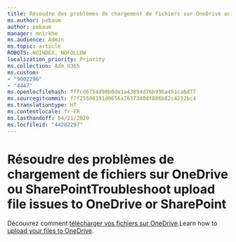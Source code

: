 ```yaml
---
title: Résoudre des problèmes de chargement de fichiers sur OneDrive ou SharePoint
ms.author: pebaum
author: pebaum
manager: mnirkhe
ms.audience: Admin
ms.topic: article
ROBOTS: NOINDEX, NOFOLLOW
localization_priority: Priority
ms.collection: Adm_O365
ms.custom:
- "9002296"
- "4447"
ms.openlocfilehash: fffcd6754d98b0de1a43894d76b996a451ca6d77
ms.sourcegitcommit: f7f25506191d0656a7637340df806b82c4232bc4
ms.translationtype: HT
ms.contentlocale: fr-FR
ms.lasthandoff: 04/21/2020
ms.locfileid: "44282297"
---
```

# <a name="troubleshoot-upload-file-issues-to-onedrive-or-sharepoint"></a><span data-ttu-id="fd025-102">Résoudre des problèmes de chargement de fichiers sur OneDrive ou SharePoint</span><span class="sxs-lookup"><span data-stu-id="fd025-102">Troubleshoot upload file issues to OneDrive or SharePoint</span></span>

<span data-ttu-id="fd025-103">Découvrez comment [télécharger vos fichiers sur OneDrive](https://support.office.com/article/upload-and-save-files-and-folders-to-onedrive-a5710114-6aeb-4bf5-a336-dffa7cc0b77a).</span><span class="sxs-lookup"><span data-stu-id="fd025-103">Learn how to [upload your files to OneDrive](https://support.office.com/article/upload-and-save-files-and-folders-to-onedrive-a5710114-6aeb-4bf5-a336-dffa7cc0b77a).</span></span> 

